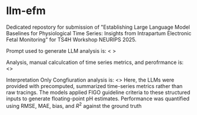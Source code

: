 # llm-efm

Dedicated repostory for submission of "Establishing Large Language Model Baselines for Physiological Time Series: Insights from Intrapartum Electronic Fetal Monitoring" for TS4H Workshop NEURIPS 2025. 

Prompt used to generate LLM analysis is: < >

Analysis, manual calculcation of time series metrics, and perofrmance is: <> 

Interpretation Only Congfiuration analysis is: <>
Here, the LLMs were provided with precomputed, summarized time-series metrics rather than raw tracings. The models applied FIGO guideline criteria to these structured inputs to generate floating-point pH estimates. Performance was quantified using RMSE, MAE, bias, and $R^2$ against the ground truth
